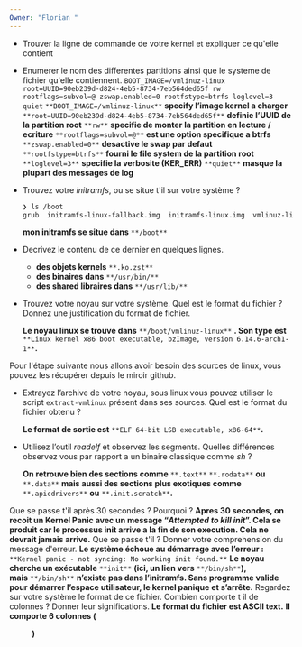 ```yaml
---
Owner: "Florian "
---
```

- Trouver la ligne de commande de votre kernel et expliquer ce qu'elle contient
- Enumerer le nom des differentes partitions ainsi que le systeme de fichier qu'elle contiennent.
`BOOT_IMAGE=/vmlinuz-linux root=UUID=90eb239d-d824-4eb5-8734-7eb564ded65f rw rootflags=subvol=@ zswap.enabled=0 rootfstype=btrfs loglevel=3 quiet`
`**BOOT_IMAGE=/vmlinuz-linux**` **specify l’image kernel a charger**
`**root=UUID=90eb239d-d824-4eb5-8734-7eb564ded65f**` **definie l’UUID de la partition root**
`**rw**` **specifie de monter la partition en lecture / ecriture**
`**rootflags=subvol=@**` **est une option specifique a btrfs**
`**zswap.enabled=0**` **desactive le swap par defaut**
`**rootfstype=btrfs**` **fourni le file system de la partition root**
`**loglevel=3**` **specifie la verbosite (KER_ERR)**
`**quiet**` **masque la plupart des messages de log**
- Trouvez votre _initramfs_, ou se situe t'il sur votre système ?
    
    ```Bash
    ❯ ls /boot
    grub  initramfs-linux-fallback.img  initramfs-linux.img  vmlinuz-linux
    ```
    
    **mon initramfs se situe dans** `**/boot**`
    
- Decrivez le contenu de ce dernier en quelques lignes.
    - **des objets kernels** `**.ko.zst**`
    - **des binaires dans** `**/usr/bin/**`
    - **des shared libraires dans** `**/usr/lib/**`
- Trouvez votre noyau sur votre système. Quel est le format du fichier ? Donnez une justification du format de fichier.
    
    **Le noyau linux se trouve dans** `**/boot/vmlinuz-linux**` **. Son type est** `**Linux kernel x86 boot executable, bzImage, version 6.14.6-arch1-1**`**.**
    
  
Pour l'étape suivante nous allons avoir besoin des sources de linux, vous pouvez les récupérer depuis le miroir github.
- Extrayez l’archive de votre noyau, sous linux vous pouvez utiliser le script `extract-vmlinux` présent dans ses sources. Quel est le format du fichier obtenu ?
    
    **Le format de sortie est** `**ELF 64-bit LSB executable, x86-64**`**.**
    
- Utilisez l’outil _readelf_ et observez les segments. Quelles différences observez vous par rapport a un binaire classique comme _sh_ ?
    
    **On retrouve bien des sections comme** `**.text**` `**.rodata**` **ou** `**.data**` **mais aussi des sections plus exotiques comme** `**.apicdrivers**` **ou** `**.init.scratch**`**.**
    
  
Que se passe t'il après 30 secondes ? Pourquoi ?
**Apres 30 secondes, on recoit un Kernel Panic avec un message “**_**Attempted to kill init**_**”. Cela se produit car le processus init arrive a la fin de son execution. Cela ne devrait jamais arrive.**
Que se passe t'il ? Donner votre comprehension du message d'erreur.
**Le système échoue au démarrage avec l’erreur :**
`**Kernel panic - not syncing: No working init found.**`
**Le noyau cherche un exécutable** `**init**` **(ici, un lien vers** `**/bin/sh**`**), mais** `**/bin/sh**` **n’existe pas dans l’initramfs. Sans programme valide pour démarrer l’espace utilisateur, le kernel panique et s’arrête.**
Regardez sur votre système le format de ce fichier. Combien comporte t il de colonnes ? Donner leur significations.
**Le format du fichier est ASCII text.**
**Il comporte 6 colonnes (<file system> <dir> <type> <options> <dump> <pass>)**